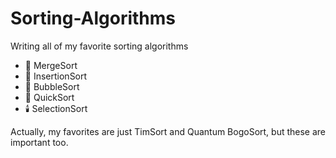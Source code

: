 # Sorting-Algorithms
Writing all of my favorite sorting algorithms

- 👑 MergeSort
- 🎴 InsertionSort
- 🫧 BubbleSort
- 🔁 QuickSort
- 🕯️ SelectionSort

Actually, my favorites are just TimSort and Quantum BogoSort, but these are important too.
